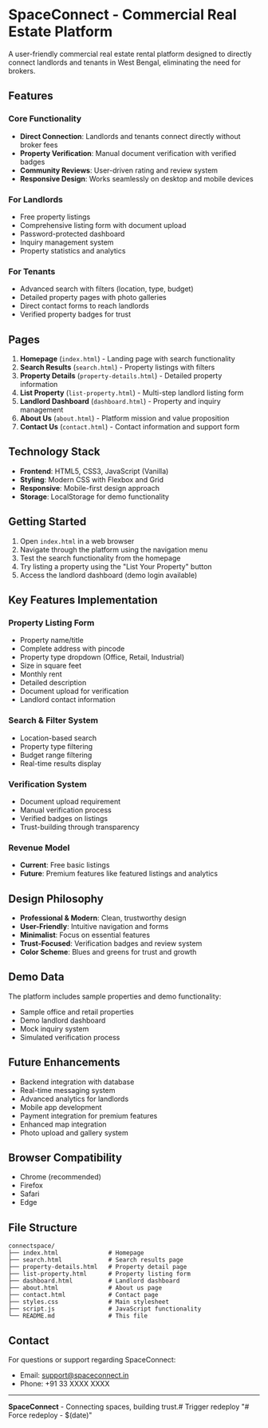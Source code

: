 # SpaceConnect - Commercial Real Estate Platform

A user-friendly commercial real estate rental platform designed to directly connect landlords and tenants in West Bengal, eliminating the need for brokers.

## Features

### Core Functionality
- **Direct Connection**: Landlords and tenants connect directly without broker fees
- **Property Verification**: Manual document verification with verified badges
- **Community Reviews**: User-driven rating and review system
- **Responsive Design**: Works seamlessly on desktop and mobile devices

### For Landlords
- Free property listings
- Comprehensive listing form with document upload
- Password-protected dashboard
- Inquiry management system
- Property statistics and analytics

### For Tenants
- Advanced search with filters (location, type, budget)
- Detailed property pages with photo galleries
- Direct contact forms to reach landlords
- Verified property badges for trust

## Pages

1. **Homepage** (`index.html`) - Landing page with search functionality
2. **Search Results** (`search.html`) - Property listings with filters
3. **Property Details** (`property-details.html`) - Detailed property information
4. **List Property** (`list-property.html`) - Multi-step landlord listing form
5. **Landlord Dashboard** (`dashboard.html`) - Property and inquiry management
6. **About Us** (`about.html`) - Platform mission and value proposition
7. **Contact Us** (`contact.html`) - Contact information and support form

## Technology Stack

- **Frontend**: HTML5, CSS3, JavaScript (Vanilla)
- **Styling**: Modern CSS with Flexbox and Grid
- **Responsive**: Mobile-first design approach
- **Storage**: LocalStorage for demo functionality

## Getting Started

1. Open `index.html` in a web browser
2. Navigate through the platform using the navigation menu
3. Test the search functionality from the homepage
4. Try listing a property using the "List Your Property" button
5. Access the landlord dashboard (demo login available)

## Key Features Implementation

### Property Listing Form
- Property name/title
- Complete address with pincode
- Property type dropdown (Office, Retail, Industrial)
- Size in square feet
- Monthly rent
- Detailed description
- Document upload for verification
- Landlord contact information

### Search & Filter System
- Location-based search
- Property type filtering
- Budget range filtering
- Real-time results display

### Verification System
- Document upload requirement
- Manual verification process
- Verified badges on listings
- Trust-building through transparency

### Revenue Model
- **Current**: Free basic listings
- **Future**: Premium features like featured listings and analytics

## Design Philosophy

- **Professional & Modern**: Clean, trustworthy design
- **User-Friendly**: Intuitive navigation and forms
- **Minimalist**: Focus on essential features
- **Trust-Focused**: Verification badges and review system
- **Color Scheme**: Blues and greens for trust and growth

## Demo Data

The platform includes sample properties and demo functionality:
- Sample office and retail properties
- Demo landlord dashboard
- Mock inquiry system
- Simulated verification process

## Future Enhancements

- Backend integration with database
- Real-time messaging system
- Advanced analytics for landlords
- Mobile app development
- Payment integration for premium features
- Enhanced map integration
- Photo upload and gallery system

## Browser Compatibility

- Chrome (recommended)
- Firefox
- Safari
- Edge

## File Structure

```
connectspace/
├── index.html              # Homepage
├── search.html             # Search results page
├── property-details.html   # Property detail page
├── list-property.html      # Property listing form
├── dashboard.html          # Landlord dashboard
├── about.html              # About us page
├── contact.html            # Contact page
├── styles.css              # Main stylesheet
├── script.js               # JavaScript functionality
└── README.md               # This file
```

## Contact

For questions or support regarding SpaceConnect:
- Email: support@spaceconnect.in
- Phone: +91 33 XXXX XXXX

---

**SpaceConnect** - Connecting spaces, building trust.#   T r i g g e r   r e d e p l o y  
 " #   F o r c e   r e d e p l o y   -   $ ( d a t e ) "    
 